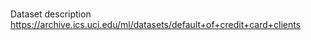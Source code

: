 # 

Dataset description https://archive.ics.uci.edu/ml/datasets/default+of+credit+card+clients
    
